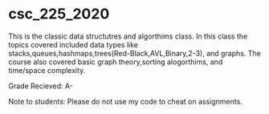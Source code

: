# csc_225_2020 
This is the classic data structutres and algorthims class. In this class the topics covered included
data types like stacks,queues,hashmaps,trees(Red-Black,AVL,Binary,2-3), and graphs. The course also covered basic 
graph theory,sorting alogorthims, and time/space complexity. 

Grade Recieved: A- 

Note to students: Please do not use my code to cheat on assignments.
